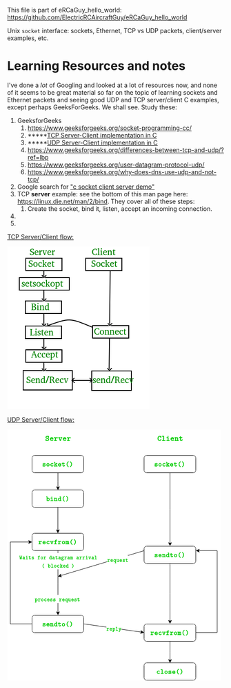 This file is part of eRCaGuy_hello_world: https://github.com/ElectricRCAircraftGuy/eRCaGuy_hello_world

Unix `socket` interface: sockets, Ethernet, TCP vs UDP packets, client/server examples, etc.

# Learning Resources and notes

I've done a _lot_ of Googling and looked at a lot of resources now, and none of it seems to be great material so far on the topic of learning sockets and Ethernet packets and seeing good UDP and TCP server/client C examples, except perhaps GeeksForGeeks. We shall see. Study these:

1. GeeksforGeeks
    1. https://www.geeksforgeeks.org/socket-programming-cc/
    1. \*\*\*\*\*[TCP Server-Client implementation in C](https://www.geeksforgeeks.org/tcp-server-client-implementation-in-c/)
    1. \*\*\*\*\*[UDP Server-Client implementation in C](https://www.geeksforgeeks.org/udp-server-client-implementation-c/)
    1. https://www.geeksforgeeks.org/differences-between-tcp-and-udp/?ref=lbp
    1. https://www.geeksforgeeks.org/user-datagram-protocol-udp/
    1. https://www.geeksforgeeks.org/why-does-dns-use-udp-and-not-tcp/
1. Google search for ["c socket client server demo"](https://www.google.com/search?q=c+socket+client+server+demo&oq=c+socket+client+server+demo&aqs=chrome..69i57j69i64l3.6367j0j7&sourceid=chrome&ie=UTF-8)
1. TCP **server** example: see the bottom of this man page here: https://linux.die.net/man/2/bind. They cover all of these steps:
    1. Create the socket, bind it, listen, accept an incoming connection.
1.
1.  

[TCP Server/Client flow:](https://www.geeksforgeeks.org/tcp-server-client-implementation-in-c/)

[![](docs/Socket_server-1.png)](docs/Socket_server-1.png)


[UDP Server/Client flow:](https://www.geeksforgeeks.org/udp-server-client-implementation-c/)

[![](docs/udpfuncdiag.png)](docs/udpfuncdiag.png)


